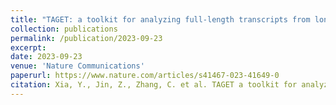 ```yaml
---
title: "TAGET: a toolkit for analyzing full-length transcripts from long-read sequencing"
collection: publications
permalink: /publication/2023-09-23
excerpt: 
date: 2023-09-23
venue: 'Nature Communications'
paperurl: https://www.nature.com/articles/s41467-023-41649-0
citation: Xia, Y., Jin, Z., Zhang, C. et al. TAGET a toolkit for analyzing full-length transcripts from long-read sequencing. Nat Commun 14, 5935 (2023). https://doi.org/10.1038/s41467-023-41649-0
---
```


